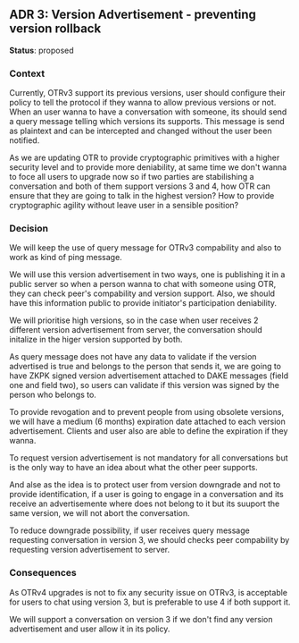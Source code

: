 ## ADR 3: Version Advertisement - preventing version rollback

**Status**: proposed

### Context

Currently, OTRv3 support its previous versions, user should configure their
policy to tell the protocol if they wanna to allow previous versions or not.
When an user wanna to have a conversation with someone, its should send a query
message telling which versions its supports. This message is send as plaintext
and can be intercepted and changed without the user been notified.

As we are updating OTR to provide cryptographic primitives with a higher security
level and to provide more deniability, at same time we don't wanna to foce all
users to upgrade now so if two parties are stabilishing a conversation and both
of them support versions 3 and 4, how OTR can ensure that they are going to
talk in the highest version? How to provide cryptographic agility without leave
user in a sensible position?

### Decision

We will keep  the use of query message for OTRv3 compability and also to work as
kind of ping message.

We will use this version advertisement in two ways, one is publishing it in a
public server so when a person wanna to chat with someone using OTR, they can
check peer's compability and version support. Also, we should have this
information public to provide initiator's participation deniability.

We will prioritise high versions, so in the case when user receives 2 different
version advertisement from server, the conversation should initalize in the
higer version supported by both.

As query message does not have any data to validate if the version advertised
is true and belongs to the person that sends it, we are going to have ZKPK
signed version advertisement attached to DAKE messages (field one and field
two), so users can validate if this version was signed by the person
who belongs to.

To provide revogation and to prevent people from using obsolete versions, we will
have a medium (6 months) expiration date attached to each version advertisement.
Clients and user also are able to define the expiration if they wanna.

To request version advertisement is not mandatory for all conversations but is
the only way to have an idea about what the other peer supports.

And alse as the idea is to protect user from version downgrade and not to provide
identification, if a user is going to engage in a conversation and its receive
an advertisemente where does not belong to it but its suuport the same version,
we will not abort the conversation.

To reduce downgrade possibility, if user receives query message requesting
conversation in version 3, we should checks peer compability by requesting
version advertisement to server.

### Consequences

As OTRv4 upgrades is not to fix any security issue on OTRv3, is acceptable for
users to chat using version 3, but is preferable to use 4 if both support it.

We will support a conversation on version 3 if we don't find any version
advertisement and user allow it in its policy.

